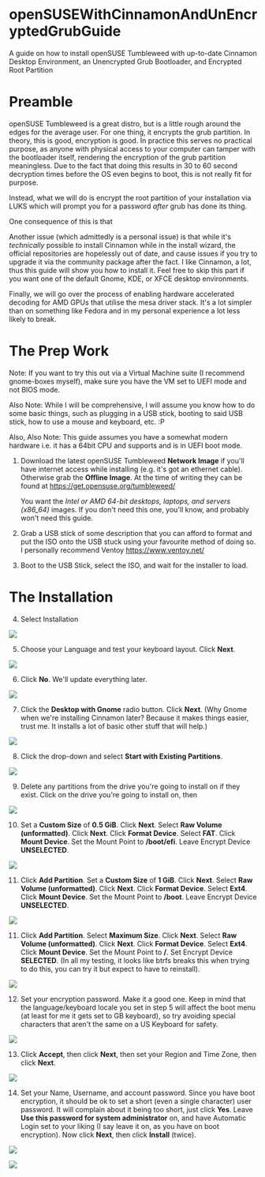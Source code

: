 # openSUSEWithCinnamonAndUnEncryptedGrubGuide
A guide on how to install openSUSE Tumbleweed with up-to-date Cinnamon Desktop Environment, an Unencrypted Grub Bootloader, and Encrypted Root Partition

# Preamble

openSUSE Tumbleweed is a great distro, but is a little rough around the edges for the average user. For one thing, it encrypts the grub partition. In theory, this is good, encryption is good. In practice this serves no practical purpose, as anyone with physical access to your computer can tamper with the bootloader itself, rendering the encryption of the grub partition meaningless. Due to the fact that doing this results in 30 to 60 second decryption times before the OS even begins to boot, this is not really fit for purpose. 

Instead, what we will do is encrypt the root partition of your installation via LUKS which will prompt you for a password *after* grub has done its thing.

One consequence of this is that

Another issue (which admittedly is a personal issue) is that while it's *technically* possible to install Cinnamon while in the install wizard, the official repositories are hopelessly out of date, and cause issues if you try to upgrade it via the community package after the fact. I like Cinnamon, a lot, thus this guide will show you how to install it. Feel free to skip this part if you want one of the default Gnome, KDE, or XFCE desktop environments.

Finally, we will go over the process of enabling hardware accelerated decoding for AMD GPUs that utilise the mesa driver stack. It's a lot simpler than on something like Fedora and in my personal experience a lot less likely to break.

# The Prep Work

Note: If you want to try this out via a Virtual Machine suite (I recommend gnome-boxes myself), make sure you have the VM set to UEFI mode and not BIOS mode.

Also Note: While I will be comprehensive, I will assume you know how to do some basic things, such as plugging in a USB stick, booting to said USB stick, how to use a mouse and keyboard, etc. :P

Also, Also Note: This guide assumes you have a somewhat modern hardware i.e. it has a 64bit CPU and supports and is in UEFI boot mode. 

1) Download the latest openSUSE Tumbleweed **Network Image** if you'll have internet access while installing (e.g. it's got an ethernet cable). Otherwise grab the **Offline Image**. At the time of writing they can be found at https://get.opensuse.org/tumbleweed/

   You want the *Intel or AMD 64-bit desktops, laptops, and servers (x86_64)* images. If you don't need this one, you'll know, and probably won't need this guide.
   
2) Grab a USB stick of some description that you can afford to format and put the ISO onto the USB stuck using your favourite method of doing so. I personally recommend Ventoy https://www.ventoy.net/
3) Boot to the USB Stick, select the ISO, and wait for the installer to load.


# The Installation

4) Select Installation

![][Installation]

5) Choose your Language and test your keyboard layout. Click **Next**.

![][Language]

6) Click **No**. We'll update everything later.

![][SayNo]

7) Click the **Desktop with Gnome** radio button. Click **Next**. (Why Gnome when we're installing Cinnamon later? Because it makes things easier, trust me. It installs a lot of basic other stuff that will help.)

![][Gnome]

8) Click the drop-down and select **Start with Existing Partitions**.

![][Existing]

9) Delete any partitions from the drive you're going to install on if they exist. Click on the drive you're going to install on, then 

![][EmptyDrive]

10) Set a **Custom Size** of **0.5 GiB**. Click **Next**. Select **Raw Volume (unformatted)**. Click **Next**. Click **Format Device**. Select **FAT**. Click **Mount Device**. Set the Mount Point to **/boot/efi**. Leave Encrypt Device **UNSELECTED**.

![][FirstPart]

11) Click **Add Partition**. Set a **Custom Size** of **1 GiB**. Click **Next**. Select **Raw Volume (unformatted)**. Click **Next**. Click **Format Device**. Select **Ext4**. Click **Mount Device**. Set the Mount Point to **/boot**. Leave Encrypt Device **UNSELECTED**.

![][SecondPart]

11) Click **Add Partition**. Select **Maximum Size**. Click **Next**. Select **Raw Volume (unformatted)**. Click **Next**. Click **Format Device**. Select **Ext4**. Click **Mount Device**. Set the Mount Point to **/**. Set Encrypt Device **SELECTED**. (In all my testing, it looks like btrfs breaks this when trying to do this, you can try it but expect to have to reinstall).

![][ThirdPart]

12) Set your encryption password. Make it a good one. Keep in mind that the language/keyboard locale you set in step 5 will affect the boot menu (at least for me it gets set to GB keyboard), so try avoiding special characters that aren't the same on a US Keyboard for safety.

![][Encrypt]

13) Click **Accept**, then click **Next**, then set your Region and Time Zone, then click **Next**.

![][Accept]

14) Set your Name, Username, and account password. Since you have boot encryption, it should be ok to set a short (even a single character) user password. It will complain about it being too short, just click **Yes**. Leave **Use this password for system administrator** on, and have Automatic Login set to your liking (I say leave it on, as you have on boot encryption). Now click **Next**, then click **Install** (twice).

![][Account]

![][Install]

[Installation]: https://github.com/BaconCatBug/OpenSuseWithCinnamonAndUnEncryptedGrubGuide/blob/main/Images/1-Installation.png?raw=true 
[Language]: https://github.com/BaconCatBug/OpenSuseWithCinnamonAndUnEncryptedGrubGuide/blob/main/Images/2-Language.png?raw=true 
[SayNo]: https://github.com/BaconCatBug/OpenSuseWithCinnamonAndUnEncryptedGrubGuide/blob/main/Images/3-SayNo.png?raw=true 
[Gnome]: https://github.com/BaconCatBug/OpenSuseWithCinnamonAndUnEncryptedGrubGuide/blob/main/Images/4-Gnome.png?raw=true 
[Existing]: https://github.com/BaconCatBug/OpenSuseWithCinnamonAndUnEncryptedGrubGuide/blob/main/Images/5-Existing.png?raw=true 
[EmptyDrive]: https://github.com/BaconCatBug/OpenSuseWithCinnamonAndUnEncryptedGrubGuide/blob/main/Images/6-EmptyDrive.png?raw=true 
[FirstPart]: https://github.com/BaconCatBug/OpenSuseWithCinnamonAndUnEncryptedGrubGuide/blob/main/Images/7-FirstPart.png?raw=true 
[SecondPart]: https://github.com/BaconCatBug/OpenSuseWithCinnamonAndUnEncryptedGrubGuide/blob/main/Images/8-SecondPart.png?raw=true 
[ThirdPart]: https://github.com/BaconCatBug/OpenSuseWithCinnamonAndUnEncryptedGrubGuide/blob/main/Images/9-ThirdPart.png?raw=true 
[Encrypt]: https://github.com/BaconCatBug/OpenSuseWithCinnamonAndUnEncryptedGrubGuide/blob/main/Images/10-Encrypt.png?raw=true 
[Accept]: https://github.com/BaconCatBug/OpenSuseWithCinnamonAndUnEncryptedGrubGuide/blob/main/Images/11-Accept.png?raw=true 
[Account]: https://github.com/BaconCatBug/OpenSuseWithCinnamonAndUnEncryptedGrubGuide/blob/main/Images/12-Account.png?raw=true 
[Install]: https://github.com/BaconCatBug/OpenSuseWithCinnamonAndUnEncryptedGrubGuide/blob/main/Images/13-Install.png?raw=true 